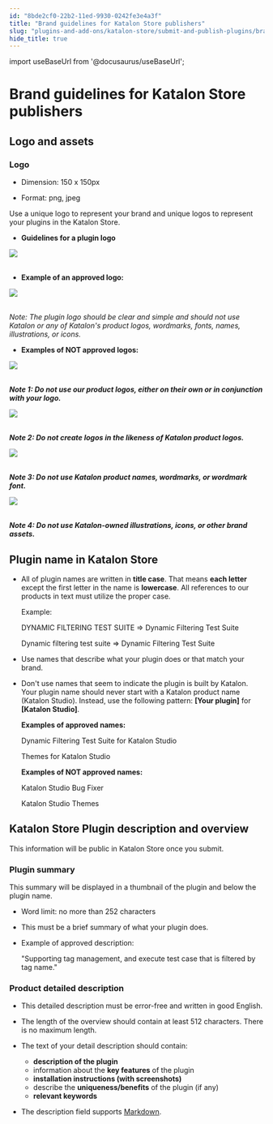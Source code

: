 ```yaml
---
id: "8bde2cf0-22b2-11ed-9930-0242fe3e4a3f"
title: "Brand guidelines for Katalon Store publishers"
slug: "plugins-and-add-ons/katalon-store/submit-and-publish-plugins/brand-guidelines-for-katalon-store-publishers"
hide_title: true
---
```

import useBaseUrl from '@docusaurus/useBaseUrl';


# <a id="id_publisher-guidelines" class="anchor_top_offset"/><a id="ariaid-title1" class="anchor_top_offset"/>Brand guidelines for <span xmlns="http://www.w3.org/1999/xhtml" className="ph">Katalon Store</span>  publishers

    

## <a id="id_1" class="anchor_top_offset"/>Logo and assets

    
      
      

### <a id="id_2" class="anchor_top_offset"/>Logo

      
        
<ul xmlns="http://www.w3.org/1999/xhtml" className="ul">   <li className="li">     <p className="p">Dimension: 150 x 150px</p>   </li>   <li className="li">     <p className="p">Format: png, jpeg</p>   </li> </ul> 
        
<p xmlns="http://www.w3.org/1999/xhtml" className="p">Use a unique logo to represent your brand and unique logos to   represent your plugins in the Katalon Store.</p> 
        
<ul xmlns="http://www.w3.org/1999/xhtml" className="ul">   <li className="li">     <strong className="ph b">Guidelines for a plugin logo</strong>   </li> </ul> 
        
<p xmlns="http://www.w3.org/1999/xhtml" className="p">   <img className="image" src={useBaseUrl("https://github.com/katalon-studio/docs-images/raw/master/katalon-store/docs/publisher/guidelines-logo.png")} /><br /><br /> </p> 
        
<ul xmlns="http://www.w3.org/1999/xhtml" className="ul">   <li className="li">     <strong className="ph b">Example of an approved logo:</strong>   </li> </ul> 
        
<p xmlns="http://www.w3.org/1999/xhtml" className="p">   <img className="image" src={useBaseUrl("https://github.com/katalon-studio/docs-images/raw/master/katalon-store/docs/publisher/approved-logo-1.png")} /><br /><br /> </p> 
        
<p xmlns="http://www.w3.org/1999/xhtml" className="p">   <em className="ph i">Note: The plugin logo should be clear and simple and should     not use Katalon or any of Katalon's product logos, wordmarks,     fonts, names, illustrations, or icons.</em> </p> 
        
<ul xmlns="http://www.w3.org/1999/xhtml" className="ul">   <li className="li">     <strong className="ph b">Examples of NOT approved logos:</strong>   </li> </ul> 
        
<p xmlns="http://www.w3.org/1999/xhtml" className="p">   <img className="image" src={useBaseUrl("https://github.com/katalon-studio/docs-images/raw/master/katalon-store/docs/publisher/not-approved-1.png")} /><br /><br /> </p> 
        
<p xmlns="http://www.w3.org/1999/xhtml" className="p">   <strong className="ph b">     <em className="ph i">Note 1: Do not use our product logos, either on       their own or in conjunction with your logo.</em>   </strong> </p> 
        
<p xmlns="http://www.w3.org/1999/xhtml" className="p">   <img className="image" src={useBaseUrl("https://github.com/katalon-studio/docs-images/raw/master/katalon-store/docs/publisher/not-approved-2.png")} /><br /><br /> </p> 
        
<p xmlns="http://www.w3.org/1999/xhtml" className="p">   <strong className="ph b">     <em className="ph i">Note 2: Do not create logos in the likeness of       Katalon product logos.</em>   </strong> </p> 
        
<p xmlns="http://www.w3.org/1999/xhtml" className="p">   <img className="image" src={useBaseUrl("https://github.com/katalon-studio/docs-images/raw/master/katalon-store/docs/publisher/not-approved-3.png")} /><br /><br /> </p> 
        
<p xmlns="http://www.w3.org/1999/xhtml" className="p">   <strong className="ph b">     <em className="ph i">Note 3: Do not use Katalon product names, wordmarks,       or wordmark font.</em>   </strong> </p> 
        
<p xmlns="http://www.w3.org/1999/xhtml" className="p">   <img className="image" src={useBaseUrl("https://github.com/katalon-studio/docs-images/raw/master/katalon-store/docs/publisher/rejected-logo-11.png")} /><br /><br /> </p> 
        
<p xmlns="http://www.w3.org/1999/xhtml" className="p">   <strong className="ph b">     <em className="ph i">Note 4: Do not use Katalon-owned illustrations,       icons, or other brand assets.</em>   </strong> </p> 
      
    

## <a id="id_3" class="anchor_top_offset"/>Plugin name in <span xmlns="http://www.w3.org/1999/xhtml" className="ph">Katalon Store</span> 

<ul xmlns="http://www.w3.org/1999/xhtml" className="ul"><li className="li">     <p className="p">All of plugin names are written in <strong className="ph b">title case</strong>.       That means <strong className="ph b">each letter</strong> except the first letter in       the name is <strong className="ph b">lowercase</strong>. All references to our       products in text must utilize the proper case.</p>     <p className="p">Example:</p>     <p className="p">DYNAMIC FILTERING TEST SUITE ⇒ Dynamic Filtering Test       Suite</p>     <p className="p">Dynamic filtering test suite ⇒ Dynamic Filtering Test       Suite</p>   </li><li className="li">     <p className="p">Use names that describe what your plugin does or that match your       brand.</p>   </li><li className="li">     <p className="p">Don't use names that seem to indicate the plugin is built by       Katalon. Your plugin name should never start with a Katalon product       name (Katalon Studio). Instead, use the following pattern:       <strong className="ph b">[Your plugin]</strong> for <strong className="ph b">[Katalon         Studio]</strong>.</p>     <p className="p">       <strong className="ph b">Examples of approved names:</strong>     </p>     <p className="p">Dynamic Filtering Test Suite for Katalon Studio</p>     <p className="p">Themes for Katalon Studio</p>     <p className="p">       <strong className="ph b">Examples of NOT approved names:</strong>     </p>     <p className="p">Katalon Studio Bug Fixer</p>     <p className="p">Katalon Studio Themes</p>   </li></ul> 

## <a id="id_4" class="anchor_top_offset"/><span xmlns="http://www.w3.org/1999/xhtml" className="ph">Katalon Store</span>  Plugin description and overview

<p xmlns="http://www.w3.org/1999/xhtml" className="p">This information will be public in <span className="ph">Katalon Store</span> once you   submit.</p> 

### <a id="id_5" class="anchor_top_offset"/>Plugin summary

<p xmlns="http://www.w3.org/1999/xhtml" className="p">This summary will be displayed in a thumbnail  of the   plugin and below the plugin name.</p> 
<ul xmlns="http://www.w3.org/1999/xhtml" className="ul"><li className="li">     <p className="p">Word limit: no more than 252 characters</p>   </li><li className="li">     <p className="p">This must be a brief summary of what your plugin does.</p>   </li><li className="li">     <p className="p">Example of approved description:</p>     <p className="p">"Supporting tag management, and execute test case that is       filtered by tag name."</p>   </li></ul> 

### <a id="id_6" class="anchor_top_offset"/>Product detailed description

<ul xmlns="http://www.w3.org/1999/xhtml" className="ul"><li className="li">This detailed description must be error-free and written in     good English.</li><li className="li">     <p className="p">The length of the overview should contain at least 512       characters. There is no maximum length.</p>   </li><li className="li">     <p className="p">The text of your detail description should contain:</p>     <ul className="ul"><li className="li"><strong className="ph b">description of the plugin</strong>       </li><li className="li">information about the <strong className="ph b">key features</strong> of the         plugin</li><li className="li"><strong className="ph b">installation instructions (with           screenshots)</strong>       </li><li className="li">describe the <strong className="ph b">uniqueness/benefits</strong> of the plugin         (if any)</li><li className="li"><strong className="ph b">relevant keywords</strong>       </li></ul>   </li><li className="li">     <p className="p">The description field supports <a className="xref j-external-link" href="https://github.com/adam-p/markdown-here/wiki/Markdown-Cheatsheet" target="_blank">Markdown</a>.</p>   </li></ul> 
